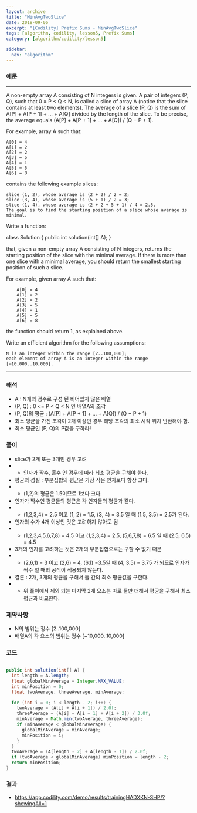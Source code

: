 ```yaml
---
layout: archive
title: "MinAvgTwoSlice"
date: 2018-09-06
excerpt: "[Codility] Prefix Sums - MinAvgTwoSlice"
tags: [algorithm, codility, lesson5, Prefix Sums]
category: [algorithm/codility/lesson5]

sidebar:
  nav: "algorithm"
---
```


### 예문 
* * *
A non-empty array A consisting of N integers is given. A pair of integers (P, Q), such that 0 ≤ P < Q < N, is called a slice of array A (notice that the slice contains at least two elements). The average of a slice (P, Q) is the sum of A[P] + A[P + 1] + ... + A[Q] divided by the length of the slice. To be precise, the average equals (A[P] + A[P + 1] + ... + A[Q]) / (Q − P + 1).

For example, array A such that:

    A[0] = 4
    A[1] = 2
    A[2] = 2
    A[3] = 5
    A[4] = 1
    A[5] = 5
    A[6] = 8
contains the following example slices:
```
slice (1, 2), whose average is (2 + 2) / 2 = 2;
slice (3, 4), whose average is (5 + 1) / 2 = 3;
slice (1, 4), whose average is (2 + 2 + 5 + 1) / 4 = 2.5.
The goal is to find the starting position of a slice whose average is minimal.
```
Write a function:

class Solution { public int solution(int[] A); }

that, given a non-empty array A consisting of N integers, returns the starting position of the slice with the minimal average. If there is more than one slice with a minimal average, you should return the smallest starting position of such a slice.

For example, given array A such that:
```
    A[0] = 4
    A[1] = 2
    A[2] = 2
    A[3] = 5
    A[4] = 1
    A[5] = 5
    A[6] = 8
```
the function should return 1, as explained above.

Write an efficient algorithm for the following assumptions:
```
N is an integer within the range [2..100,000];
each element of array A is an integer within the range [−10,000..10,000].
```
* * *

### 해석
* A : N개의 정수로 구성 된 비어있지 않은 배열
* (P, Q) : 0 <= P < Q < N 인 배열A의 조각
* (P, Q)의 평균 : (A[P] + A[P + 1] + ... + A[Q]) / (Q − P + 1)
* 최소 평균을 가진 조각이 2개 이상인 경우 해당 조각의 최소 시작 위치 반환해야 함.
* 최소 평균인 (P, Q)의 P값을 구하라!
 
### 풀이
* slice가 2개 또는 3개인 경우 고려
* * 인자가 짝수, 홀수 인 경우에 따라 최소 평균을 구해야 한다.
* 평균의 성질 : 부분집합의 평균은 가장 작은 인자보다 항상 크다.
* * (1,2)의 평균은 1.5이므로 1보다 크다.
* 인자가 짝수인 평균들의 평균은 각 인자들의 평균과 같다.
* * (1,2,3,4) = 2.5 이고 (1, 2) = 1.5, (3, 4) = 3.5 일 때 (1.5, 3.5) = 2.5가 된다.
* 인자의 수가 4개 이상인 것은 고려하지 않아도 됨
* * (1,2,3,4,5,6,7,8) = 4.5 이고 (1,2,3,4) = 2.5, (5,6,7,8) = 6.5 일 때 (2.5, 6.5) = 4.5
* 3개의 인자를 고려하는 것은 2개의 부분집합으로는 구할 수 없기 때문
* * (2,6,1) = 3 이고 (2,6) = 4, (6,1) =3.5일 때 (4, 3.5) = 3.75 가 되므로 인자가 짝수 일 때의 공식이 적용되지 않는다.
* 결론 : 2개, 3개의 평균을 구해서 둘 간의 최소 평균값을 구한다.
* * 위 풀이에서 제외 되는 마지막 2개 요소는 따로 둘만 더해서 평균을 구해서 최소평균과 비교한다.

### 제약사항
* N의 범위는 정수 [2..100,000]
* 배열A의 각 요소의 범위는 정수  [−10,000..10,000]

### 코드
``` java

public int solution(int[] A) {
  int length = A.length;
  float globalMinAverage = Integer.MAX_VALUE;
  int minPosition = 0;
  float twoAverage, threeAverage, minAverage;

  for (int i = 0; i < length - 2; i++) {
    twoAverage = (A[i] + A[i + 1]) / 2.0f;
    threeAverage = (A[i] + A[i + 1] + A[i + 2]) / 3.0f;
    minAverage = Math.min(twoAverage, threeAverage);
    if (minAverage < globalMinAverage) {
      globalMinAverage = minAverage;
      minPosition = i;
    }
  }
  twoAverage = (A[length - 2] + A[length - 1]) / 2.0f;
  if (twoAverage < globalMinAverage) minPosition = length - 2;
  return minPosition;
}
```

### 결과
* https://app.codility.com/demo/results/trainingHADXKN-SHP/?showingAll=1